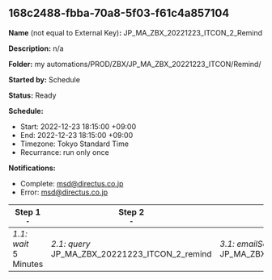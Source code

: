 ## 168c2488-fbba-70a8-5f03-f61c4a857104

**Name** (not equal to External Key)**:** JP_MA_ZBX_20221223_ITCON_2_Remind

**Description:** n/a

**Folder:** my automations/PROD/ZBX/JP_MA_ZBX_20221223_ITCON/Remind/

**Started by:** Schedule

**Status:** Ready

**Schedule:**

* Start: 2022-12-23 18:15:00 +09:00
* End: 2022-12-23 18:15:00 +09:00
* Timezone: Tokyo Standard Time
* Recurrance: run only once

**Notifications:**

* Complete: msd@directus.co.jp
* Error: msd@directus.co.jp

| Step 1<br>_<small>-</small>_ | Step 2<br>_<small>-</small>_ | Step 3<br>_<small>-</small>_ |
| --- | --- | --- |
| _1.1: wait_<br>5 Minutes | _2.1: query_<br>JP_MA_ZBX_20221223_ITCON_2_remind | _3.1: emailSend_<br>JP_MA_ZBX_20221223_ITCON_2_remind |
